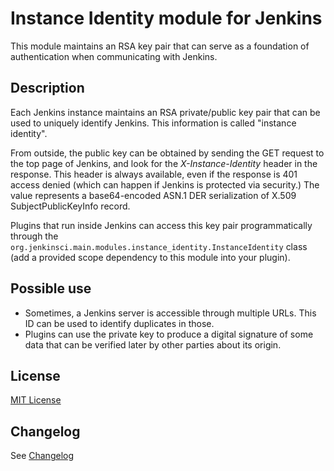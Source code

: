 Instance Identity module for Jenkins
====================================

This module maintains an RSA key pair that can serve
as a foundation of authentication when communicating with Jenkins.

## Description

Each Jenkins instance maintains an RSA private/public key pair
that can be used to uniquely identify Jenkins.
This information is called "instance identity".

From outside, the public key can be obtained by sending the GET request
to the top page of Jenkins,
and look for the _X-Instance-Identity_ header in the response.
This header is always available, even if the response is 401 access denied
(which can happen if Jenkins is protected via security.)
The value represents a base64-encoded ASN.1 DER serialization of X.509 SubjectPublicKeyInfo record.

Plugins that run inside Jenkins can access this key pair programmatically through
the `org.jenkinsci.main.modules.instance_identity.InstanceIdentity` class
(add a provided scope dependency to this module into your plugin).

## Possible use

* Sometimes, a Jenkins server is accessible through multiple URLs.
  This ID can be used to identify duplicates in those.
* Plugins can use the private key to produce a digital signature of some data
  that can be verified later by other parties about its origin.

## License

[MIT License](https://opensource.org/licenses/mit-license.php)

## Changelog

See [Changelog](./CHANGELOG.md)
